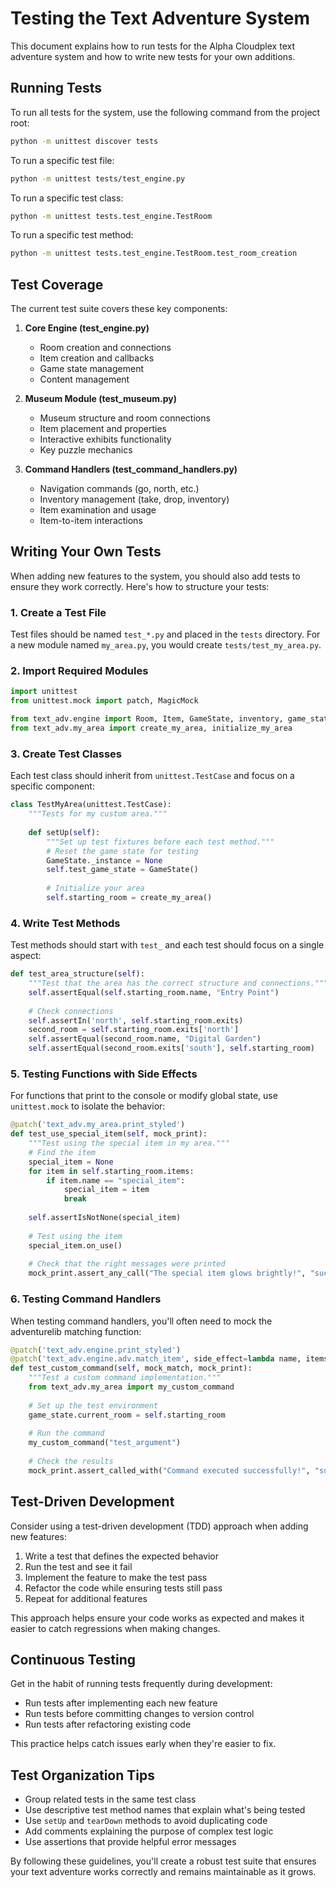 # Testing the Text Adventure System

This document explains how to run tests for the Alpha Cloudplex text adventure system and how to write new tests for your own additions.

## Running Tests

To run all tests for the system, use the following command from the project root:

```bash
python -m unittest discover tests
```

To run a specific test file:

```bash
python -m unittest tests/test_engine.py
```

To run a specific test class:

```bash
python -m unittest tests.test_engine.TestRoom
```

To run a specific test method:

```bash
python -m unittest tests.test_engine.TestRoom.test_room_creation
```

## Test Coverage

The current test suite covers these key components:

1. **Core Engine (test_engine.py)**
   - Room creation and connections
   - Item creation and callbacks
   - Game state management
   - Content management

2. **Museum Module (test_museum.py)**
   - Museum structure and room connections
   - Item placement and properties
   - Interactive exhibits functionality
   - Key puzzle mechanics

3. **Command Handlers (test_command_handlers.py)**
   - Navigation commands (go, north, etc.)
   - Inventory management (take, drop, inventory)
   - Item examination and usage
   - Item-to-item interactions

## Writing Your Own Tests

When adding new features to the system, you should also add tests to ensure they work correctly. Here's how to structure your tests:

### 1. Create a Test File

Test files should be named `test_*.py` and placed in the `tests` directory. For a new module named `my_area.py`, you would create `tests/test_my_area.py`.

### 2. Import Required Modules

```python
import unittest
from unittest.mock import patch, MagicMock

from text_adv.engine import Room, Item, GameState, inventory, game_state
from text_adv.my_area import create_my_area, initialize_my_area
```

### 3. Create Test Classes

Each test class should inherit from `unittest.TestCase` and focus on a specific component:

```python
class TestMyArea(unittest.TestCase):
    """Tests for my custom area."""
    
    def setUp(self):
        """Set up test fixtures before each test method."""
        # Reset the game state for testing
        GameState._instance = None
        self.test_game_state = GameState()
        
        # Initialize your area
        self.starting_room = create_my_area()
```

### 4. Write Test Methods

Test methods should start with `test_` and each test should focus on a single aspect:

```python
def test_area_structure(self):
    """Test that the area has the correct structure and connections."""
    self.assertEqual(self.starting_room.name, "Entry Point")
    
    # Check connections
    self.assertIn('north', self.starting_room.exits)
    second_room = self.starting_room.exits['north']
    self.assertEqual(second_room.name, "Digital Garden")
    self.assertEqual(second_room.exits['south'], self.starting_room)
```

### 5. Testing Functions with Side Effects

For functions that print to the console or modify global state, use `unittest.mock` to isolate the behavior:

```python
@patch('text_adv.my_area.print_styled')
def test_use_special_item(self, mock_print):
    """Test using the special item in my area."""
    # Find the item
    special_item = None
    for item in self.starting_room.items:
        if item.name == "special_item":
            special_item = item
            break
    
    self.assertIsNotNone(special_item)
    
    # Test using the item
    special_item.on_use()
    
    # Check that the right messages were printed
    mock_print.assert_any_call("The special item glows brightly!", "success")
```

### 6. Testing Command Handlers

When testing command handlers, you'll often need to mock the adventurelib matching function:

```python
@patch('text_adv.engine.print_styled')
@patch('text_adv.engine.adv.match_item', side_effect=lambda name, items: next((i for i in items if i.name == name), None))
def test_custom_command(self, mock_match, mock_print):
    """Test a custom command implementation."""
    from text_adv.my_area import my_custom_command
    
    # Set up the test environment
    game_state.current_room = self.starting_room
    
    # Run the command
    my_custom_command("test_argument")
    
    # Check the results
    mock_print.assert_called_with("Command executed successfully!", "success")
```

## Test-Driven Development

Consider using a test-driven development (TDD) approach when adding new features:

1. Write a test that defines the expected behavior
2. Run the test and see it fail
3. Implement the feature to make the test pass
4. Refactor the code while ensuring tests still pass
5. Repeat for additional features

This approach helps ensure your code works as expected and makes it easier to catch regressions when making changes.

## Continuous Testing

Get in the habit of running tests frequently during development:

- Run tests after implementing each new feature
- Run tests before committing changes to version control
- Run tests after refactoring existing code

This practice helps catch issues early when they're easier to fix.

## Test Organization Tips

- Group related tests in the same test class
- Use descriptive test method names that explain what's being tested
- Use `setUp` and `tearDown` methods to avoid duplicating code
- Add comments explaining the purpose of complex test logic
- Use assertions that provide helpful error messages

By following these guidelines, you'll create a robust test suite that ensures your text adventure works correctly and remains maintainable as it grows.